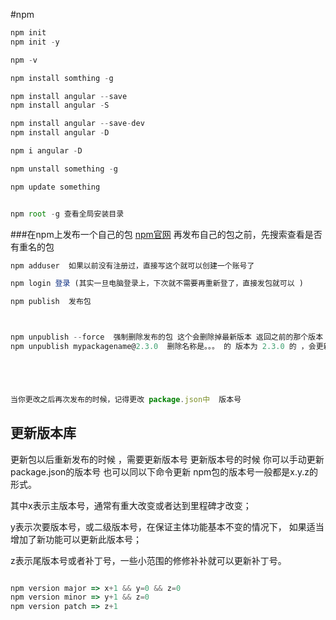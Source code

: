 #npm

```javascript
npm init
npm init -y

npm -v

npm install somthing -g

npm install angular --save
npm install angular -S

npm install angular --save-dev
npm install angular -D

npm i angular -D

npm unstall something -g

npm update something


npm root -g 查看全局安装目录


```


###在npm上发布一个自己的包 [npm官网](https://www.npmjs.com/)
再发布自己的包之前，先搜索查看是否有重名的包

```javascript
npm adduser  如果以前没有注册过，直接写这个就可以创建一个账号了

npm login 登录 (其实一旦电脑登录上，下次就不需要再重新登了，直接发包就可以 )

npm publish  发布包



npm unpublish --force  强制删除发布的包 这个会删除掉最新版本 返回之前的那个版本
npm unpublish mypackagename@2.3.0  删除名称是。。。 的 版本为 2.3.0 的 ，会更新到之前的那个版本





当你更改之后再次发布的时候，记得更改 package.json中  版本号
```



##  更新版本库

更新包以后重新发布的时候 ，需要更新版本号
更新版本号的时候 你可以手动更新package.json的版本号 也可以同以下命令更新
npm包的版本号一般都是x.y.z的形式。

其中x表示主版本号，通常有重大改变或者达到里程碑才改变；

y表示次要版本号，或二级版本号，在保证主体功能基本不变的情况下，
如果适当增加了新功能可以更新此版本号；

z表示尾版本号或者补丁号，一些小范围的修修补补就可以更新补丁号。
``` javascript

npm version major => x+1 && y=0 && z=0
npm version minor => y+1 && z=0
npm version patch => z+1

```












